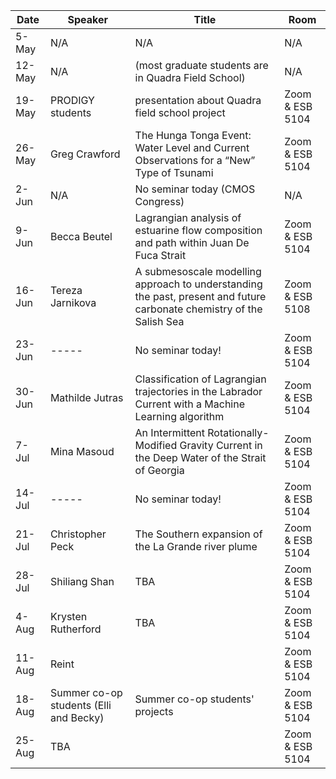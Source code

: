 Date  |  Speaker                                            |  Title                                                                                                |  Room
---------|-----------------------------------------------------|---------------------------------------------------------------------------------------------------------------------|------
5-May    | N/A                                           |       N/A                                                      |  N/A
12-May   | N/A                                           |  (most graduate students are in Quadra Field School)           |  N/A
19-May   | PRODIGY students                              |  presentation about Quadra field school project                |  Zoom & ESB 5104
26-May   | Greg Crawford                                 |  The Hunga Tonga Event:  Water Level and Current Observations for a “New” Type of Tsunami   |  Zoom & ESB 5104
2-Jun    | N/A                                           |  No seminar today (CMOS Congress)                              |  N/A 
9-Jun    | Becca Beutel                                  |  Lagrangian analysis of estuarine flow composition and path within Juan De Fuca Strait      |  Zoom & ESB 5104
16-Jun   | Tereza Jarnikova                              |  A submesoscale modelling approach to understanding the past, present and future carbonate chemistry of the Salish Sea    |  Zoom & ESB 5108
23-Jun   |  -----                                        |  No seminar today!                                             |  Zoom & ESB 5104
30-Jun   | Mathilde Jutras                               |  Classification of Lagrangian trajectories in the Labrador Current with a Machine Learning algorithm   |  Zoom & ESB 5104
7-Jul    | Mina Masoud                                   |  An Intermittent Rotationally-Modified Gravity Current in the Deep Water of the Strait of Georgia     |  Zoom & ESB 5104
14-Jul   | -----                                         |  No seminar today!                                             |  Zoom & ESB 5104
21-Jul   | Christopher Peck                              |  The Southern expansion of the La Grande river plume           |  Zoom & ESB 5104
28-Jul   | Shiliang Shan                                 |  TBA                                                           |  Zoom & ESB 5104
4-Aug    | Krysten Rutherford                            |  TBA                                                           |  Zoom & ESB 5104
11-Aug   | Reint                                         |                                                                |  Zoom & ESB 5104
18-Aug   | Summer co-op students (Elli and Becky)        |  Summer co-op students' projects                               |  Zoom & ESB 5104
25-Aug   | TBA                                           |                                                                |  Zoom & ESB 5104

